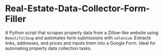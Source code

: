 # Real-Estate-Data-Collector-Form-Filler
A Python script that scrapes property data from a Zillow-like website using `BeautifulSoup` and automates form submissions with `selenium`. Extracts links, addresses, and prices and inputs them into a Google Form. Ideal for automating property data collection tasks.

